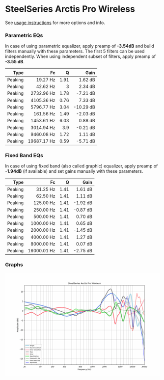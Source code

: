 # SteelSeries Arctis Pro Wireless
See [usage instructions](https://github.com/jaakkopasanen/AutoEq#usage) for more options and info.

### Parametric EQs
In case of using parametric equalizer, apply preamp of **-3.54dB** and build filters manually
with these parameters. The first 5 filters can be used independently.
When using independent subset of filters, apply preamp of **-3.55 dB**.

| Type    | Fc          |    Q | Gain      |
|--------:|------------:|-----:|----------:|
| Peaking | 19.27 Hz    | 1.91 | 1.62 dB   |
| Peaking | 42.62 Hz    | 3    | 2.34 dB   |
| Peaking | 2732.96 Hz  | 1.78 | -7.21 dB  |
| Peaking | 4105.36 Hz  | 0.76 | 7.33 dB   |
| Peaking | 5796.77 Hz  | 3.04 | -10.29 dB |
| Peaking | 161.56 Hz   | 1.49 | -2.03 dB  |
| Peaking | 1453.61 Hz  | 6.03 | 0.88 dB   |
| Peaking | 3014.94 Hz  | 3.9  | -0.21 dB  |
| Peaking | 9460.08 Hz  | 1.72 | 1.11 dB   |
| Peaking | 19687.17 Hz | 0.59 | -5.71 dB  |

### Fixed Band EQs
In case of using fixed band (also called graphic) equalizer, apply preamp of **-1.94dB**
(if available) and set gains manually with these parameters.

| Type    | Fc          |    Q | Gain     |
|--------:|------------:|-----:|---------:|
| Peaking | 31.25 Hz    | 1.41 | 1.61 dB  |
| Peaking | 62.50 Hz    | 1.41 | 1.11 dB  |
| Peaking | 125.00 Hz   | 1.41 | -1.92 dB |
| Peaking | 250.00 Hz   | 1.41 | -0.87 dB |
| Peaking | 500.00 Hz   | 1.41 | 0.70 dB  |
| Peaking | 1000.00 Hz  | 1.41 | 0.65 dB  |
| Peaking | 2000.00 Hz  | 1.41 | -1.45 dB |
| Peaking | 4000.00 Hz  | 1.41 | 1.27 dB  |
| Peaking | 8000.00 Hz  | 1.41 | 0.07 dB  |
| Peaking | 16000.01 Hz | 1.41 | -2.75 dB |

### Graphs
![](./SteelSeries%20Arctis%20Pro%20Wireless.png)